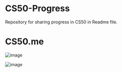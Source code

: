 # CS50-Progress
Repository for sharing progress in CS50 in Readme file.

# CS50.me 
![image](https://user-images.githubusercontent.com/51753484/224724634-c302b56f-1ede-43fb-a86f-bfcb6dce4d62.png)



![image](https://user-images.githubusercontent.com/51753484/211520405-2119d210-2100-425b-99a5-ebf1b7817299.png)
